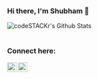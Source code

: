 ###   Hi there, I'm Shubham  👋
 
<img align="left" alt="codeSTACKr's Github Stats" src="https://github-readme-stats.dhiman-007.vercel.app/api?username=dhiman-007&show_icons=true&hide_border=true" />

<br/><br/>

### Connect here:

[<img align="left" alt="Shubham | LinkedIn" width="22px" src="https://cdn.jsdelivr.net/npm/simple-icons@v3/icons/linkedin.svg" />][linkedin]
[<img align="left" alt="Shubham | Instagram" width="22px" src="https://cdn.jsdelivr.net/npm/simple-icons@v3/icons/instagram.svg" />][instagram]

[instagram]: https://www.instagram.com/dhimanshubham_/
[linkedin]: https://www.linkedin.com/in/dhimanshubham1996/

